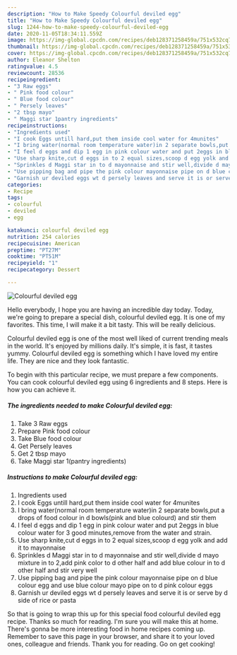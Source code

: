 ```yaml
---
description: "How to Make Speedy Colourful deviled egg"
title: "How to Make Speedy Colourful deviled egg"
slug: 1244-how-to-make-speedy-colourful-deviled-egg
date: 2020-11-05T18:34:11.559Z
image: https://img-global.cpcdn.com/recipes/deb128371258459a/751x532cq70/colourful-deviled-egg-recipe-main-photo.jpg
thumbnail: https://img-global.cpcdn.com/recipes/deb128371258459a/751x532cq70/colourful-deviled-egg-recipe-main-photo.jpg
cover: https://img-global.cpcdn.com/recipes/deb128371258459a/751x532cq70/colourful-deviled-egg-recipe-main-photo.jpg
author: Eleanor Shelton
ratingvalue: 4.5
reviewcount: 28536
recipeingredient:
- "3 Raw eggs"
- " Pink food colour"
- " Blue food colour"
- " Persely leaves"
- "2 tbsp mayo"
- " Maggi star 1pantry ingredients"
recipeinstructions:
- "Ingredients used"
- "I cook Eggs untill hard,put them inside cool water for 4munites"
- "I bring water(normal room temperature water)in 2 separate bowls,put a drops of food colour in d bowls(pink and blue colourd) and stir them"
- "I feel d eggs and dip 1 egg in pink colour water and put 2eggs in blue colour water for 3 good minutes,remove from the water and strain."
- "Use sharp knite,cut d eggs in to 2 equal sizes,scoop d egg yolk and add it to mayonnaise"
- "Sprinkles d Maggi star in to d mayonnaise and stir well,divide d mayo mixture in to 2,add pink color to d other half and add blue colour in to d other half and stir very well"
- "Use pipping bag and pipe the pink colour mayonnaise pipe on d blue colour egg and use blue colour mayo pipe on to d pink colour eggs"
- "Garnish ur deviled eggs wt d persely leaves and serve it is or serve by d side of rice or pasta"
categories:
- Recipe
tags:
- colourful
- deviled
- egg

katakunci: colourful deviled egg 
nutrition: 254 calories
recipecuisine: American
preptime: "PT27M"
cooktime: "PT51M"
recipeyield: "1"
recipecategory: Dessert

---
```



![Colourful deviled egg](https://img-global.cpcdn.com/recipes/deb128371258459a/751x532cq70/colourful-deviled-egg-recipe-main-photo.jpg)

Hello everybody, I hope you are having an incredible day today. Today, we're going to prepare a special dish, colourful deviled egg. It is one of my favorites. This time, I will make it a bit tasty. This will be really delicious.

Colourful deviled egg is one of the most well liked of current trending meals in the world. It's enjoyed by millions daily. It's simple, it is fast, it tastes yummy. Colourful deviled egg is something which I have loved my entire life. They are nice and they look fantastic.




To begin with this particular recipe, we must prepare a few components. You can cook colourful deviled egg using 6 ingredients and 8 steps. Here is how you can achieve it.

<!--inarticleads1-->

##### The ingredients needed to make Colourful deviled egg:

1. Take 3 Raw eggs
1. Prepare  Pink food colour
1. Take  Blue food colour
1. Get  Persely leaves
1. Get 2 tbsp mayo
1. Take  Maggi star 1(pantry ingredients)




<!--inarticleads2-->

##### Instructions to make Colourful deviled egg:

1. Ingredients used
1. I cook Eggs untill hard,put them inside cool water for 4munites
1. I bring water(normal room temperature water)in 2 separate bowls,put a drops of food colour in d bowls(pink and blue colourd) and stir them
1. I feel d eggs and dip 1 egg in pink colour water and put 2eggs in blue colour water for 3 good minutes,remove from the water and strain.
1. Use sharp knite,cut d eggs in to 2 equal sizes,scoop d egg yolk and add it to mayonnaise
1. Sprinkles d Maggi star in to d mayonnaise and stir well,divide d mayo mixture in to 2,add pink color to d other half and add blue colour in to d other half and stir very well
1. Use pipping bag and pipe the pink colour mayonnaise pipe on d blue colour egg and use blue colour mayo pipe on to d pink colour eggs
1. Garnish ur deviled eggs wt d persely leaves and serve it is or serve by d side of rice or pasta




So that is going to wrap this up for this special food colourful deviled egg recipe. Thanks so much for reading. I'm sure you will make this at home. There's gonna be more interesting food in home recipes coming up. Remember to save this page in your browser, and share it to your loved ones, colleague and friends. Thank you for reading. Go on get cooking!
